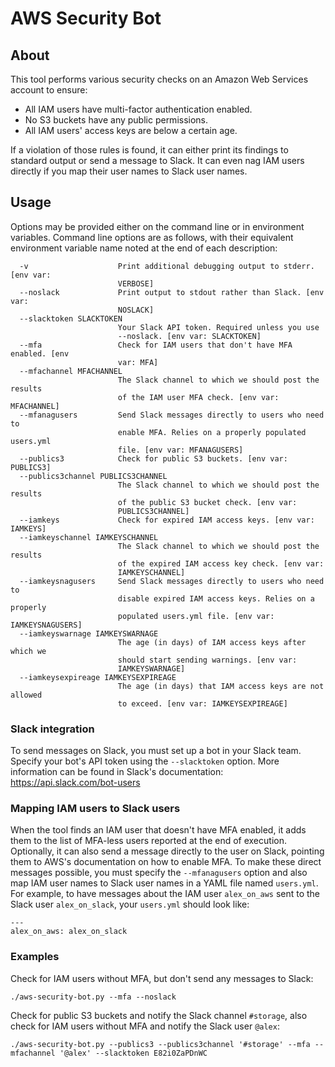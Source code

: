 # AWS Security Bot

## About

This tool performs various security checks on an Amazon Web Services account to ensure:

* All IAM users have multi-factor authentication enabled.
* No S3 buckets have any public permissions.
* All IAM users' access keys are below a certain age.

If a violation of those rules is found, it can either print its findings to standard output or send a message to Slack. It can even nag IAM users directly if you map their user names to Slack user names.

## Usage

Options may be provided either on the command line or in environment variables. Command line options are as follows, with their equivalent environment variable name noted at the end of each description:

```
  -v                    Print additional debugging output to stderr. [env var:
                        VERBOSE]
  --noslack             Print output to stdout rather than Slack. [env var:
                        NOSLACK]
  --slacktoken SLACKTOKEN
                        Your Slack API token. Required unless you use
                        --noslack. [env var: SLACKTOKEN]
  --mfa                 Check for IAM users that don't have MFA enabled. [env
                        var: MFA]
  --mfachannel MFACHANNEL
                        The Slack channel to which we should post the results
                        of the IAM user MFA check. [env var: MFACHANNEL]
  --mfanagusers         Send Slack messages directly to users who need to
                        enable MFA. Relies on a properly populated users.yml
                        file. [env var: MFANAGUSERS]
  --publics3            Check for public S3 buckets. [env var: PUBLICS3]
  --publics3channel PUBLICS3CHANNEL
                        The Slack channel to which we should post the results
                        of the public S3 bucket check. [env var:
                        PUBLICS3CHANNEL]
  --iamkeys             Check for expired IAM access keys. [env var: IAMKEYS]
  --iamkeyschannel IAMKEYSCHANNEL
                        The Slack channel to which we should post the results
                        of the expired IAM access key check. [env var:
                        IAMKEYSCHANNEL]
  --iamkeysnagusers     Send Slack messages directly to users who need to
                        disable expired IAM access keys. Relies on a properly
                        populated users.yml file. [env var: IAMKEYSNAGUSERS]
  --iamkeyswarnage IAMKEYSWARNAGE
                        The age (in days) of IAM access keys after which we
                        should start sending warnings. [env var:
                        IAMKEYSWARNAGE]
  --iamkeysexpireage IAMKEYSEXPIREAGE
                        The age (in days) that IAM access keys are not allowed
                        to exceed. [env var: IAMKEYSEXPIREAGE]
```

### Slack integration

To send messages on Slack, you must set up a bot in your Slack team. Specify your bot's API token using the `--slacktoken` option. More information can be found in Slack's documentation: https://api.slack.com/bot-users

### Mapping IAM users to Slack users

When the tool finds an IAM user that doesn't have MFA enabled, it adds them to the list of MFA-less users reported at the end of execution. Optionally, it can also send a message directly to the user on Slack, pointing them to AWS's documentation on how to enable MFA. To make these direct messages possible, you must specify the `--mfanagusers` option and also map IAM user names to Slack user names in a YAML file named `users.yml`. For example, to have messages about the IAM user `alex_on_aws` sent to the Slack user `alex_on_slack`, your `users.yml` should look like:

```
---
alex_on_aws: alex_on_slack
```

### Examples

Check for IAM users without MFA, but don't send any messages to Slack:

```
./aws-security-bot.py --mfa --noslack
```

Check for public S3 buckets and notify the Slack channel `#storage`, also check for IAM users without MFA and notify the Slack user `@alex`:

```
./aws-security-bot.py --publics3 --publics3channel '#storage' --mfa --mfachannel '@alex' --slacktoken E82i0ZaPDnWC
```

